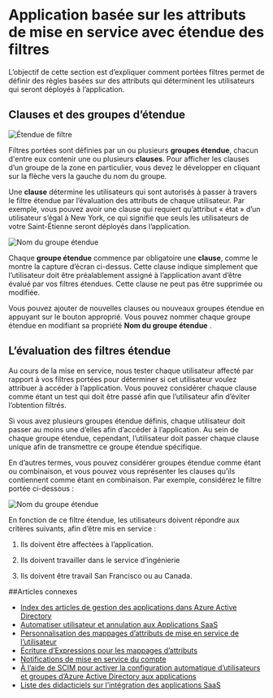 <properties
    pageTitle="Application basée sur les attributs de mise en service avec étendue filtres | Microsoft Azure"
    description="Découvrez comment utiliser les filtres portées pour empêcher les objets dans les applications qui prennent en charge la mise en service automatisé utilisateur de réellement en cours sa mise en service si un objet ne répondent aux besoins de votre entreprise."
    services="active-directory"
    documentationCenter=""
    authors="markusvi"
    manager="femila"
    editor=""/>

<tags
    ms.service="active-directory"
    ms.workload="identity"
    ms.tgt_pltfrm="na"
    ms.devlang="na"
    ms.topic="article"
    ms.date="10/10/2016"
    ms.author="markusvi"/>


# <a name="attribute-based-app-provisioning-with-scoping-filters"></a>Application basée sur les attributs de mise en service avec étendue des filtres

L’objectif de cette section est d’expliquer comment portées filtres permet de définir des règles basées sur des attributs qui déterminent les utilisateurs qui seront déployés à l’application.





## <a name="clauses-and-scope-groups"></a>Clauses et des groupes d’étendue


![Étendue de filtre][1] 




Filtres portées sont définies par un ou plusieurs **groupes étendue**, chacun d'entre eux contenir une ou plusieurs **clauses**. Pour afficher les clauses d’un groupe de la zone en particulier, vous devez le développer en cliquant sur la flèche vers la gauche du nom du groupe.

Une **clause** détermine les utilisateurs qui sont autorisés à passer à travers le filtre étendue par l’évaluation des attributs de chaque utilisateur. Par exemple, vous pouvez avoir une clause qui requiert qu’attribut « état » d’un utilisateur s’égal à New York, ce qui signifie que seuls les utilisateurs de votre Saint-Étienne seront déployés dans l’application.

![Nom du groupe étendue][2] 



Chaque **groupe étendue** commence par obligatoire une **clause**, comme le montre la capture d’écran ci-dessus. Cette clause indique simplement que l’utilisateur doit être préalablement assigné à l’application avant d’être évalué par vos filtres étendues. Cette clause ne peut pas être supprimée ou modifiée.

Vous pouvez ajouter de nouvelles clauses ou nouveaux groupes étendue en appuyant sur le bouton approprié. Vous pouvez nommer chaque groupe étendue en modifiant sa propriété **Nom du groupe étendue** .





## <a name="how-scoping-filters-are-evaluated"></a>L’évaluation des filtres étendue

Au cours de la mise en service, nous tester chaque utilisateur affecté par rapport à vos filtres portées pour déterminer si cet utilisateur voulez attribuer à accéder à l’application. Vous pouvez considérer chaque clause comme étant un test qui doit être passé afin que l’utilisateur afin d’éviter l’obtention filtrés. 

Si vous avez plusieurs groupes étendue définis, chaque utilisateur doit passer au moins une d’elles afin d’accéder à l’application. Au sein de chaque groupe étendue, cependant, l’utilisateur doit passer chaque clause unique afin de transmettre ce groupe étendue spécifique. 

En d’autres termes, vous pouvez considérer groupes étendue comme étant ou combinaison, et vous pouvez vous représenter les clauses qu’ils contiennent comme étant en combinaison. Par exemple, considérez le filtre portée ci-dessous :


![Nom du groupe étendue][2]  


En fonction de ce filtre étendue, les utilisateurs doivent répondre aux critères suivants, afin d’être mis en service :

1. Ils doivent être affectées à l’application.

2. Ils doivent travailler dans le service d’ingénierie

3. Ils doivent être travail San Francisco ou au Canada.


##<a name="related-articles"></a>Articles connexes

- [Index des articles de gestion des applications dans Azure Active Directory](active-directory-apps-index.md)
- [Automatiser utilisateur et annulation aux Applications SaaS](active-directory-saas-app-provisioning.md)
- [Personnalisation des mappages d’attributs de mise en service de l’utilisateur](active-directory-saas-customizing-attribute-mappings.md)
- [Écriture d’Expressions pour les mappages d’attributs](active-directory-saas-writing-expressions-for-attribute-mappings.md)
- [Notifications de mise en service du compte](active-directory-saas-account-provisioning-notifications.md)
- [À l’aide de SCIM pour activer la configuration automatique d’utilisateurs et groupes d’Azure Active Directory aux applications](active-directory-scim-provisioning.md)
- [Liste des didacticiels sur l’intégration des applications SaaS](active-directory-saas-tutorial-list.md)

<!--Image references-->
[1]: ./media/active-directory-saas-scoping-filters/ic782811.png
[2]: ./media/active-directory-saas-scoping-filters/ic782812.png
[3]: ./active-directory-saas-scoping-filters/ic782813.png
